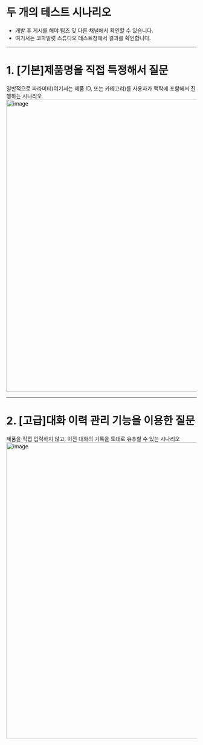 두 개의 테스트 시나리오
===

- 개발 후 게시를 해야 팀즈 및 다른 채널에서 확인할 수 있습니다.
- 여기서는 코파일럿 스튜디오 테스트창에서 결과를 확인합니다.

---
# 1. [기본]제품명을 직접 특정해서 질문
일반적으로 파라미터(여기서는 제품 ID, 또는 카테고리)를 사용자가 맥락에 포함해서 진행하는 시나리오
<img width="771" alt="image" src="https://github.com/user-attachments/assets/06c8e12a-a899-400d-874b-54ea41243e7c" />

---
# 2. [고급]대화 이력 관리 기능을 이용한 질문
제품을 직접 입력하지 않고, 이전 대화의 기록을 토대로 유추할 수 있는 시나리오
<img width="781" alt="image" src="https://github.com/user-attachments/assets/805e5d41-1cc8-4c05-b668-930744714b99" />
